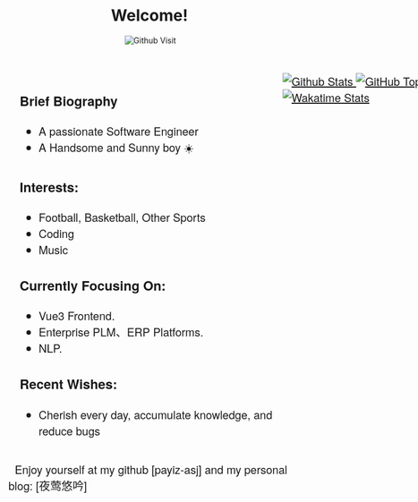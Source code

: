 <!-- Greeting -->
<div style="display: flex; align-items: center; align-content: flex-start; justify-content: center; flex-direction: column;">
    <h1 align="center">Welcome!</h1>
    <img align="right" alt="Github Visit" src="https://komarev.com/ghpvc/?username=payiz-asj&color=blue&style=flat&label=PROFILE+VISITORS"/>
</div>

<!-- Brief Biography -->
<div style="display:flex;flex-direction: row; flex-wrap: nowrap; justify-content: flex-start; align-items: flex-start; align-content: center;width: 100vw;margin-top: 50px;font-size: 1.25rem;font-family: 'Helvetica Neue', Helvetica, 'Microsoft YaHei', '微软雅黑', Arial, sans-serif;">
    <div style="width:50%;margin-left: 20px;">
        <h3>Brief Biography</h3>
        <ul>
            <li>A passionate Software Engineer 💖</li>
            <li>A Handsome and Sunny boy ☀️</li>
        </ul>
        <h3>Interests:</h3>
        <ul>
            <li>Football, Basketball, Other Sports</li>
            <li>Coding</li>
            <li>Music</li>
        </ul>
        <h3>Currently Focusing On:</h3>
        <ul>
            <li>Vue3 Frontend.</li>
            <li>Enterprise PLM、ERP Platforms.</li>
            <li>NLP.</li>
        </ul>
        <h3>Recent Wishes:</h3>
        <ul>
            <li>Cherish every day, accumulate knowledge, and reduce bugs 💪</li>
        </ul>
    </div>
    <div style="width:50%;">
        <div style="max-width: 500px;float: right;margin-right: 50px;">
            <a href="#">
                <img style="object-fit: fill;" alt="Github Stats"
                     src="https://github-readme-stats.vercel.app/api?username=payiz-asj&hide_title=ture&hide=issues&show_icons=true&count_private=true&include_all_commits=true&line_height=21&theme=flag-india"/>
            </a>
            <a href="#">
                <img style="object-fit: fill;" alt="GitHub Top-Langs"
                     src="https://github-readme-stats.vercel.app/api/top-langs/?username=payiz-asj&hide_title=1&hide=kotlin&line_height=27&layout=compact&theme=flag-india"/>
            </a>
            <a href="https://wakatime.com/@jason24" target="_blank">
                <img style="object-fit: fill; " alt="Wakatime Stats" src="https://github-readme-stats.vercel.app/api/wakatime?username=jason24&layout=compact&theme=flag-india"/>
            </a>
        </div>
    </div>
</div>

<!-- Wishes -->
<div style="font-size: 1.25rem;font-family: 'Helvetica Neue', Helvetica, 'Microsoft YaHei', '微软雅黑', Arial, sans-serif;">
    <p>
        <span>💬 Enjoy yourself at my github</span>
        <a style="text-decoration: none;" href="https://github.com/payiz-asj" target="_blank">[payiz-asj]</a>
        <span>and my personal blog:</span>
        <a style="text-decoration: none;" href="https://payiz.space" target="_blank">[夜莺悠吟]</a>
    </p>
</div>

